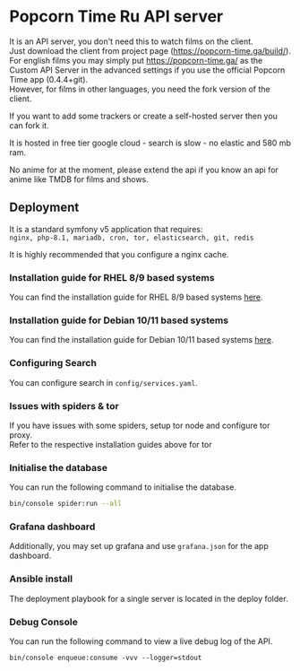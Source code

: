 # Popcorn Time Ru API server

It is an API server, you don't need this to watch films on the client.<br>
Just download the client from project page (https://popcorn-time.ga/build/).
For english films you may simply put https://popcorn-time.ga/ as the Custom API Server in the advanced settings if you use the official Popcorn Time app (0.4.4+git).<br>
However, for films in other languages, you need the fork version of the client.

If you want to add some trackers or create a self-hosted server then you can fork it.

It is hosted in free tier google cloud - search is slow - no elastic and 580 mb ram.

No anime for at the moment, please extend the api if you know an api for anime like TMDB for films and shows.

## Deployment
It is a standard symfony v5 application that requires:<br>
`nginx, php-8.1, mariadb, cron, tor, elasticsearch, git, redis`<br>

It is highly recommended that you configure a nginx cache.

### Installation guide for RHEL 8/9 based systems
You can find the installation guide for RHEL 8/9 based systems [here](Documentation/RHEL-8-9.md).

### Installation guide for Debian 10/11 based systems
You can find the installation guide for Debian 10/11 based systems [here](Documentation/Debian-10-11.md).

### Configuring Search
You can configure search in `config/services.yaml`.

### Issues with spiders & tor
If you have issues with some spiders, setup tor node and configure tor proxy.<br>
Refer to the respective installation guides above for tor<br>

### Initialise the database
You can run the following command to initialise the database.<br>
```sh
bin/console spider:run --all
```

### Grafana dashboard
Additionally, you may set up grafana and use `grafana.json` for the app dashboard.<br>

### Ansible install
The deployment playbook for a single server is located in the deploy folder.

### Debug Console
You can run the following command to view a live debug log of the API.<br>
```
bin/console enqueue:consume -vvv --logger=stdout
```
